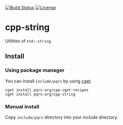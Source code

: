 [![Build Status](https://travis-ci.org/pqrs-org/cpp-string.svg?branch=master)](https://travis-ci.org/pqrs-org/cpp-string)
[![License](https://img.shields.io/badge/license-Boost%20Software%20License-blue.svg)](https://github.com/pqrs-org/cpp-string/blob/master/LICENSE.md)

# cpp-string

Utilities of `std::string`.

## Install

### Using package manager

You can install `include/pqrs` by using [cget](https://github.com/pfultz2/cget).

```shell
cget install pqrs-org/cpp-cget-recipes
cget install pqrs-org/cpp-string
```

### Manual install

Copy `include/pqrs` directory into your include directory.
